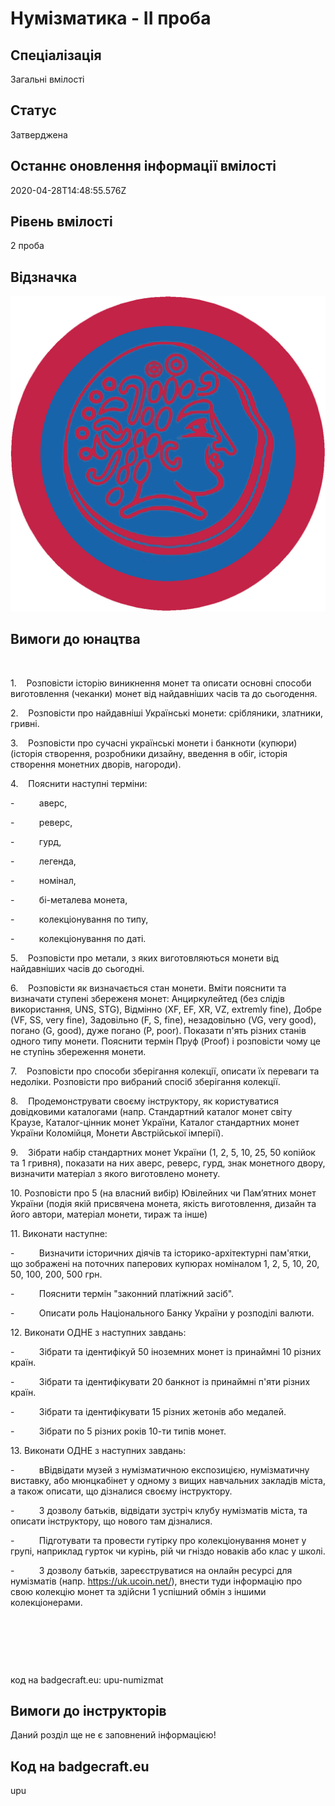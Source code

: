 # Нумізматика - ІІ проба

## Спеціалізація

Загальні вмілості

## Статус

Затверджена

## Останнє оновлення інформації вмілості

2020-04-28T14:48:55.576Z

## Рівень вмілості

2 проба

## Відзначка

![Відзначка](../images/Numizmatyka_II/___________.jpg)

## Вимоги до юнацтва

<p><br></p><p>1.&nbsp;&nbsp;&nbsp;
Розповісти
історію виникнення монет та описати основні способи виготовлення (чеканки)
монет від найдавніших часів та до сьогодення.</p>

<p>2.&nbsp;&nbsp;&nbsp; Розповісти про
найдавніші Українські монети: срібляники, златники, гривні.</p>

<p>3.&nbsp;&nbsp;&nbsp; Розповісти про
сучасні українські монети і банкноти (купюри) (історія створення, розробники
дизайну, введення в обіг, історія створення монетних дворів, нагороди).</p>

<p>4.&nbsp;&nbsp;&nbsp; Пояснити наступні
терміни:</p>

<p>-&nbsp;&nbsp;&nbsp;&nbsp;&nbsp;&nbsp;&nbsp;&nbsp;&nbsp;
аверс,</p>

<p>-&nbsp;&nbsp;&nbsp;&nbsp;&nbsp;&nbsp;&nbsp;&nbsp;&nbsp;
реверс,</p>

<p>-&nbsp;&nbsp;&nbsp;&nbsp;&nbsp;&nbsp;&nbsp;&nbsp;&nbsp;
гурд,</p>

<p>-&nbsp;&nbsp;&nbsp;&nbsp;&nbsp;&nbsp;&nbsp;&nbsp;&nbsp;
легенда,</p>

<p>-&nbsp;&nbsp;&nbsp;&nbsp;&nbsp;&nbsp;&nbsp;&nbsp;&nbsp;
номінал,</p>

<p>-&nbsp;&nbsp;&nbsp;&nbsp;&nbsp;&nbsp;&nbsp;&nbsp;&nbsp;
бі-металева
монета,</p>

<p>-&nbsp;&nbsp;&nbsp;&nbsp;&nbsp;&nbsp;&nbsp;&nbsp;&nbsp;
колекціонування
по типу,</p>

<p>-&nbsp;&nbsp;&nbsp;&nbsp;&nbsp;&nbsp;&nbsp;&nbsp;&nbsp;
колекціонування
по даті.</p>

<p>5.&nbsp;&nbsp;&nbsp; Розповісти про
метали, з яких виготовляються монети від найдавніших часів до сьогодні.</p>

<p>6.&nbsp;&nbsp;&nbsp; Розповісти як
визначається стан монети. Вміти пояснити та визначати ступені збереженя монет:
Анциркулейтед (без слідів використання, UNS, STG), Відмінно (XF, EF, XR, VZ,
extremly fine), Добре (VF, SS, very fine), Задовільно (F, S, fine),
незадовільно (VG, very good), погано (G, good), дуже погано (P, poor). Показати
п'ять різних станів одного типу монети. Пояснити термін Пруф (Proof) і
розповісти чому це не ступінь збереження монети.</p>

<p>7.&nbsp;&nbsp;&nbsp; Розповісти про
способи зберігання колекції, описати їх переваги та недоліки. Розповісти про вибраний
спосіб зберігання колекції.</p>

<p>8.&nbsp;&nbsp;&nbsp; Продемонструвати
своєму інструктору, як користуватися довідковими каталогами (напр. Стандартний
каталог монет світу Краузе, Каталог-цінник монет України, Каталог стандартних
монет України Коломійця, Монети Австрійської імперії). </p>

<p>9.&nbsp;&nbsp;&nbsp; Зібрати набір
стандартних монет України (1, 2, 5, 10, 25, 50 копійок та 1 гривня), показати
на них аверс, реверс, гурд, знак монетного двору, визначити матеріал з якого
виготовлено монету.</p>

<p>10. Розповісти про 5 (на
власний вибір) Ювілейних чи Пам’ятних монет України (подія якій присвячена
монета, якість виготовлення, дизайн та його автори, матеріал монети, тираж та
інше)</p>

<p>11. Виконати наступне:</p>

<p>-&nbsp;&nbsp;&nbsp;&nbsp;&nbsp;&nbsp;&nbsp;&nbsp;&nbsp;
Визначити
історичних діячів та історико-архітектурні пам'ятки, що зображені на поточних
паперових купюрах номіналом 1, 2, 5, 10, 20, 50, 100, 200, 500 грн.</p>

<p>-&nbsp;&nbsp;&nbsp;&nbsp;&nbsp;&nbsp;&nbsp;&nbsp;&nbsp;
Пояснити
термін "законний платіжний засіб".</p>

<p>-&nbsp;&nbsp;&nbsp;&nbsp;&nbsp;&nbsp;&nbsp;&nbsp;&nbsp;
Описати
роль Національного Банку України у розподілі валюти.</p>

<p>12. Виконати ОДНЕ з
наступних завдань:</p>

<p>-&nbsp;&nbsp;&nbsp;&nbsp;&nbsp;&nbsp;&nbsp;&nbsp;&nbsp;
Зібрати
та ідентифікуй 50 іноземних монет із принаймні 10 різних країн.</p>

<p>-&nbsp;&nbsp;&nbsp;&nbsp;&nbsp;&nbsp;&nbsp;&nbsp;&nbsp;
Зібрати
та ідентифікувати 20 банкнот із принаймні п'яти різних країн.</p>

<p>-&nbsp;&nbsp;&nbsp;&nbsp;&nbsp;&nbsp;&nbsp;&nbsp;&nbsp;
Зібрати
та ідентифікувати 15 різних жетонів або медалей.</p>

<p>-&nbsp;&nbsp;&nbsp;&nbsp;&nbsp;&nbsp;&nbsp;&nbsp;&nbsp;
Зібрати
по 5 різних років 10-ти типів монет.</p>

<p>13. Виконати ОДНЕ з
наступних завдань:</p>

<p>-&nbsp;&nbsp;&nbsp;&nbsp;&nbsp;&nbsp;&nbsp;&nbsp;&nbsp;
вВідвідати
музей з нумізматичною експозицією, нумізматичну виставку, або мюнцкабінет у
одному з вищих навчальних закладів міста, а також описати, що дізналися своєму
інструктору.</p>

<p>-&nbsp;&nbsp;&nbsp;&nbsp;&nbsp;&nbsp;&nbsp;&nbsp;&nbsp;
З
дозволу батьків, відвідати зустріч клубу нумізматів міста, та описати
інструктору, що нового там дізналися.</p>

<p>-&nbsp;&nbsp;&nbsp;&nbsp;&nbsp;&nbsp;&nbsp;&nbsp;&nbsp;
Підготувати
та провести гутірку про колекціонування монет у групі, наприклад гурток чи
курінь, рій чи гніздо новаків або клас у школі.</p>

<p>-&nbsp;&nbsp;&nbsp;&nbsp;&nbsp;&nbsp;&nbsp;&nbsp;&nbsp;
З
дозволу батьків, зареєструватися на онлайн ресурсі для нумізматів (напр. <a target="_blank" rel="nofollow" href="https://uk.ucoin.net/">https://uk.ucoin.net/</a>), внести туди
інформацію про свою колекцію монет та здійсни 1 успішний обмін з іншими
колекціонерами.</p><p><br></p><p><br></p><p><br></p><p>код на badgecraft.eu: upu-numizmat<br></p>

## Вимоги до інструкторів

Даний розділ ще не є заповнений інформацією!

## Код на badgecraft.eu

upu
